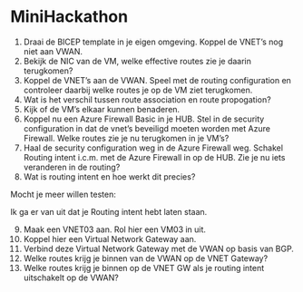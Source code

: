 # MiniHackathon

1. Draai de BICEP template in je eigen omgeving. Koppel de VNET’s nog niet aan VWAN.
2. Bekijk de NIC van de VM, welke effective routes zie je daarin terugkomen?
3. Koppel de VNET’s aan de VWAN. Speel met de routing configuration en controleer daarbij welke routes je op de VM ziet terugkomen. 
4. Wat is het verschil tussen route association en route propogation?
5. Kijk of de VM’s elkaar kunnen benaderen.
6. Koppel nu een Azure Firewall Basic in je HUB. Stel in de security configuration in dat de vnet’s beveiligd moeten worden met Azure Firewall. Welke routes zie je nu terugkomen in je VM’s?
7. Haal de security configuration weg in de Azure Firewall weg. Schakel Routing intent i.c.m. met de Azure Firewall in op de HUB. Zie je nu iets veranderen in de routing?
8. Wat is routing intent en hoe werkt dit precies?

Mocht je meer willen testen:

Ik ga er van uit dat je Routing intent hebt laten staan.

9. Maak een VNET03 aan. Rol hier een VM03 in uit.
10. Koppel hier een Virtual Network Gateway aan.
11. Verbind deze Virtual Network Gateway met de VWAN op basis van BGP.
12. Welke routes krijg je binnen van de VWAN op de VNET Gateway?
13. Welke routes krijg je binnen op de VNET GW als je routing intent uitschakelt op de VWAN?

